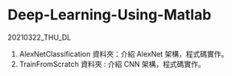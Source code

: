 # Deep-Learning-Using-Matlab

20210322_THU_DL
1. AlexNetClassification 資料夾：介紹 AlexNet 架構，程式碼實作。
2. TrainFromScratch 資料夾 : 介紹 CNN 架構，程式碼實作。
